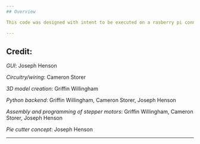```yaml
---
## Overview

This code was designed with intent to be executed on a rasberry pi connected to a breadboard through a GPIO interface. Using the inputs and outputs on the GPIO, this code has the ability to display a Tkinter GUI that gives a user the ability to choose how many slices they would like a pie to be cut into. Once a number is selected, a speed can also be chosen before the start button is pressed and the process begins. The Python code would then orchestrate the precise rotations of two stepper motors, one to lower a sharp blade onto the pie and another to spin the pie a specified number of degrees. This process will continue until the pie is cut in the number of slices specified by the user unless interrupted by a physically-installed safety kill switch. Each slice will be a perfect ratio and equivalent in size to every other slice.

---
```


## Credit:

*GUI*: Joseph Henson

*Circuitry/wiring*: Cameron Storer

*3D model creation*: Griffin Willingham

*Python backend*: Griffin Willingham, Cameron Storer, Joseph Henson

*Assembly and programming of stepper motors*: Griffin Willingham, Cameron Storer, Joseph Henson

*Pie cutter concept*: Joseph Henson

---
